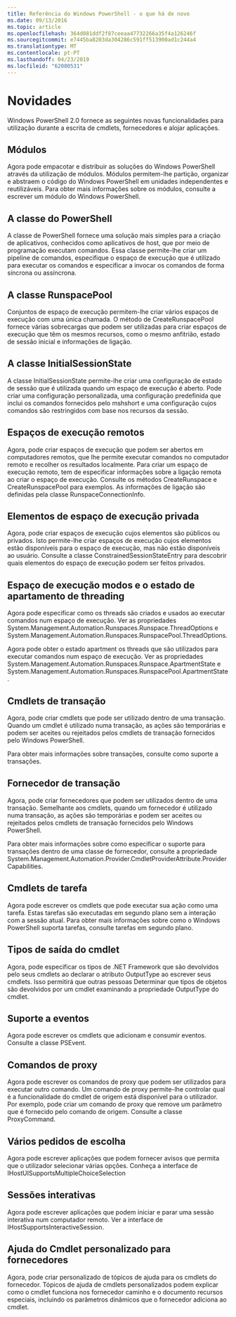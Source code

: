```yaml
---
title: Referência do Windows PowerShell - o que há de novo
ms.date: 09/13/2016
ms.topic: article
ms.openlocfilehash: 364d081ddf2f87ceeaa47732266a35f4a126246f
ms.sourcegitcommit: e7445ba8203da304286c591ff513900ad1c244a4
ms.translationtype: MT
ms.contentlocale: pt-PT
ms.lasthandoff: 04/23/2019
ms.locfileid: "62080531"
---
```

# <a name="whats-new"></a>Novidades

Windows PowerShell 2.0 fornece as seguintes novas funcionalidades para utilização durante a escrita de cmdlets, fornecedores e alojar aplicações.

## <a name="modules"></a>Módulos

Agora pode empacotar e distribuir as soluções do Windows PowerShell através da utilização de módulos. Módulos permitem-lhe partição, organizar e abstraem o código do Windows PowerShell em unidades independentes e reutilizáveis. Para obter mais informações sobre os módulos, consulte a escrever um módulo do Windows PowerShell.

## <a name="the-powershell-class"></a>A classe do PowerShell

A classe de PowerShell fornece uma solução mais simples para a criação de aplicativos, conhecidos como aplicativos de host, que por meio de programação executam comandos. Essa classe permite-lhe criar um pipeline de comandos, especifique o espaço de execução que é utilizado para executar os comandos e especificar a invocar os comandos de forma síncrona ou assíncrona.

## <a name="the-runspacepool-class"></a>A classe RunspacePool

Conjuntos de espaço de execução permitem-lhe criar vários espaços de execução com uma única chamada. O método de CreateRunspacePool fornece várias sobrecargas que podem ser utilizadas para criar espaços de execução que têm os mesmos recursos, como o mesmo anfitrião, estado de sessão inicial e informações de ligação.

## <a name="the-initialsessionstate-class"></a>A classe InitialSessionState

A classe InitialSessionState permite-lhe criar uma configuração de estado de sessão que é utilizada quando um espaço de execução é aberto. Pode criar uma configuração personalizada, uma configuração predefinida que inclui os comandos fornecidos pelo mshshort e uma configuração cujos comandos são restringidos com base nos recursos da sessão.

## <a name="remote-runspaces"></a>Espaços de execução remotos

Agora, pode criar espaços de execução que podem ser abertos em computadores remotos, que lhe permite executar comandos no computador remoto e recolher os resultados localmente. Para criar um espaço de execução remoto, tem de especificar informações sobre a ligação remota ao criar o espaço de execução. Consulte os métodos CreateRunspace e CreateRunspacePool para exemplos. As informações de ligação são definidas pela classe RunspaceConnectionInfo.

## <a name="private-runspace-elements"></a>Elementos de espaço de execução privada

Agora, pode criar espaços de execução cujos elementos são públicos ou privados. Isto permite-lhe criar espaços de execução cujos elementos estão disponíveis para o espaço de execução, mas não estão disponíveis ao usuário. Consulte a classe ConstrainedSessionStateEntry para descobrir quais elementos do espaço de execução podem ser feitos privados.

## <a name="runspace-threading-modes-and-apartment-state"></a>Espaço de execução modos e o estado de apartamento de threading

Agora pode especificar como os threads são criados e usados ao executar comandos num espaço de execução. Ver as propriedades System.Management.Automation.Runspaces.Runspace.ThreadOptions e System.Management.Automation.Runspaces.RunspacePool.ThreadOptions.

Agora pode obter o estado apartment os threads que são utilizados para executar comandos num espaço de execução. Ver as propriedades System.Management.Automation.Runspaces.Runspace.ApartmentState e System.Management.Automation.Runspaces.RunspacePool.ApartmentState.

## <a name="transaction-cmdlets"></a>Cmdlets de transação

Agora, pode criar cmdlets que pode ser utilizado dentro de uma transação. Quando um cmdlet é utilizado numa transação, as ações são temporárias e podem ser aceites ou rejeitados pelos cmdlets de transação fornecidos pelo Windows PowerShell.

Para obter mais informações sobre transações, consulte como suporte a transações.

## <a name="transaction-provider"></a>Fornecedor de transação

Agora, pode criar fornecedores que podem ser utilizados dentro de uma transação. Semelhante aos cmdlets, quando um fornecedor é utilizado numa transação, as ações são temporárias e podem ser aceites ou rejeitados pelos cmdlets de transação fornecidos pelo Windows PowerShell.

Para obter mais informações sobre como especificar o suporte para transações dentro de uma classe de fornecedor, consulte a propriedade System.Management.Automation.Provider.CmdletProviderAttribute.ProviderCapabilities.

## <a name="job-cmdlets"></a>Cmdlets de tarefa

Agora pode escrever os cmdlets que pode executar sua ação como uma tarefa. Estas tarefas são executadas em segundo plano sem a interação com a sessão atual. Para obter mais informações sobre como o Windows PowerShell suporta tarefas, consulte tarefas em segundo plano.

## <a name="cmdlet-output-types"></a>Tipos de saída do cmdlet

Agora, pode especificar os tipos de .NET Framework que são devolvidos pelo seus cmdlets ao declarar o atributo OutputType ao escrever seus cmdlets. Isso permitirá que outras pessoas Determinar que tipos de objetos são devolvidos por um cmdlet examinando a propriedade OutputType do cmdlet.

## <a name="event-support"></a>Suporte a eventos

Agora pode escrever os cmdlets que adicionam e consumir eventos. Consulte a classe PSEvent.

## <a name="proxy-commands"></a>Comandos de proxy

Agora pode escrever os comandos de proxy que podem ser utilizados para executar outro comando. Um comando de proxy permite-lhe controlar qual é a funcionalidade do cmdlet de origem está disponível para o utilizador. Por exemplo, pode criar um comando de proxy que remove um parâmetro que é fornecido pelo comando de origem. Consulte a classe ProxyCommand.

## <a name="multiple-choice-prompts"></a>Vários pedidos de escolha

Agora pode escrever aplicações que podem fornecer avisos que permita que o utilizador selecionar várias opções. Conheça a interface de IHostUISupportsMultipleChoiceSelection

## <a name="interactive-sessions"></a>Sessões interativas

Agora pode escrever aplicações que podem iniciar e parar uma sessão interativa num computador remoto.
Ver a interface de IHostSupportsInteractiveSession.

## <a name="custom-cmdlet-help-for-providers"></a>Ajuda do Cmdlet personalizado para fornecedores

Agora, pode criar personalizado de tópicos de ajuda para os cmdlets do fornecedor. Tópicos de ajuda de cmdlets personalizados podem explicar como o cmdlet funciona nos fornecedor caminho e o documento recursos especiais, incluindo os parâmetros dinâmicos que o fornecedor adiciona ao cmdlet.
